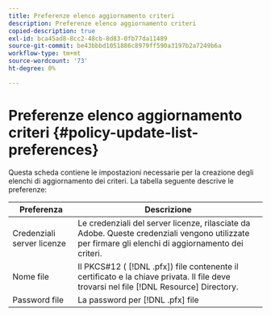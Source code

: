 ```yaml
---
title: Preferenze elenco aggiornamento criteri
description: Preferenze elenco aggiornamento criteri
copied-description: true
exl-id: bca45ad8-8cc2-48cb-8d83-0fb77da11489
source-git-commit: be43bbbd1051886c8979ff590a3197b2a7249b6a
workflow-type: tm+mt
source-wordcount: '73'
ht-degree: 0%

---
```


# Preferenze elenco aggiornamento criteri {#policy-update-list-preferences}

Questa scheda contiene le impostazioni necessarie per la creazione degli elenchi di aggiornamento dei criteri. La tabella seguente descrive le preferenze:

| Preferenza | Descrizione |
|---|---|
| Credenziali server licenze | Le credenziali del server licenze, rilasciate da Adobe. Queste credenziali vengono utilizzate per firmare gli elenchi di aggiornamento dei criteri. |
| Nome file | Il PKCS#12 ( [!DNL .pfx]) file contenente il certificato e la chiave privata. Il file deve trovarsi nel file [!DNL Resource] Directory. |
| Password file | La password per [!DNL .pfx] file |
